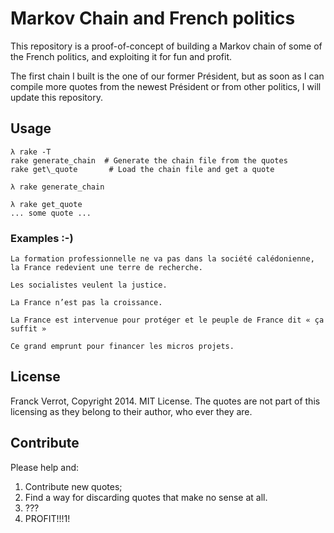 # Markov Chain and French politics

This repository is a proof-of-concept of building a Markov chain of some of
the French politics, and exploiting it for fun and profit.

The first chain I built is the one of our former Président, but as soon as
I can compile more quotes from the newest Président or from other politics,
I will update this repository.

## Usage

    λ rake -T
    rake generate_chain  # Generate the chain file from the quotes
    rake get\_quote       # Load the chain file and get a quote

    λ rake generate_chain

    λ rake get_quote
    ... some quote ...

### Examples :-)

    La formation professionnelle ne va pas dans la société calédonienne, la France redevient une terre de recherche.

    Les socialistes veulent la justice.

    La France n’est pas la croissance.

    La France est intervenue pour protéger et le peuple de France dit « ça suffit »

    Ce grand emprunt pour financer les micros projets.


## License

Franck Verrot, Copyright 2014. MIT License.
The quotes are not part of this licensing as they belong to their author, who
ever they are.

## Contribute

Please help and:

1. Contribute new quotes;
2. Find a way for discarding quotes that make no sense at all.
3. ???
4. PROFIT!!!1!
